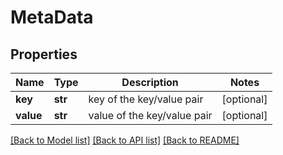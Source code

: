 # MetaData

## Properties
Name | Type | Description | Notes
------------ | ------------- | ------------- | -------------
**key** | **str** | key of the key/value pair | [optional] 
**value** | **str** | value of the key/value pair | [optional] 

[[Back to Model list]](../README.md#documentation-for-models) [[Back to API list]](../README.md#documentation-for-api-endpoints) [[Back to README]](../README.md)

